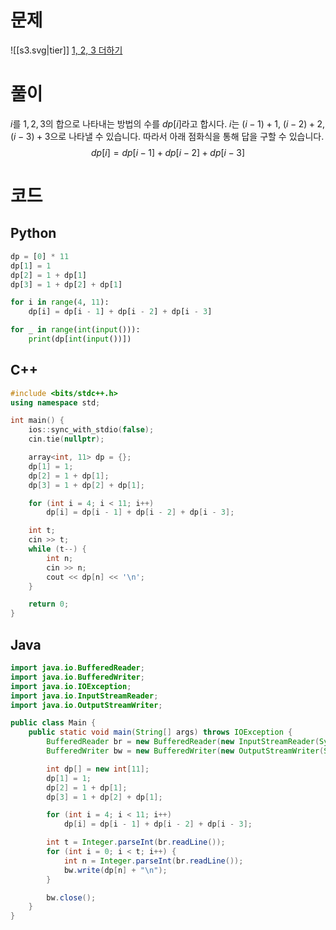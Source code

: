 # 문제
![[s3.svg|tier]] [1, 2, 3 더하기](https://www.acmicpc.net/problem/9095)
# 풀이
$i$를 $1, 2, 3$의 합으로 나타내는 방법의 수를 $dp[i]$라고 합시다. $i$는 $(i - 1) + 1$, $(i - 2) + 2$, $(i - 3) + 3$으로 나타낼 수 있습니다. 따라서 아래 점화식을 통해 답을 구할 수 있습니다.
$$
dp[i] = dp[i-1] + dp[i-2] + dp[i-3]
$$
# 코드
## Python
```python
dp = [0] * 11
dp[1] = 1
dp[2] = 1 + dp[1]
dp[3] = 1 + dp[2] + dp[1]

for i in range(4, 11):
    dp[i] = dp[i - 1] + dp[i - 2] + dp[i - 3]

for _ in range(int(input())):
    print(dp[int(input())])
```
## C++
```cpp
#include <bits/stdc++.h>
using namespace std;

int main() {
    ios::sync_with_stdio(false);
    cin.tie(nullptr);

    array<int, 11> dp = {};
    dp[1] = 1;
    dp[2] = 1 + dp[1];
    dp[3] = 1 + dp[2] + dp[1];

    for (int i = 4; i < 11; i++)
        dp[i] = dp[i - 1] + dp[i - 2] + dp[i - 3];

    int t;
    cin >> t;
    while (t--) {
        int n;
        cin >> n;
        cout << dp[n] << '\n';
    }

    return 0;
}
```
## Java
```java
import java.io.BufferedReader;
import java.io.BufferedWriter;
import java.io.IOException;
import java.io.InputStreamReader;
import java.io.OutputStreamWriter;

public class Main {
    public static void main(String[] args) throws IOException {
        BufferedReader br = new BufferedReader(new InputStreamReader(System.in));
        BufferedWriter bw = new BufferedWriter(new OutputStreamWriter(System.out));

        int dp[] = new int[11];
        dp[1] = 1;
        dp[2] = 1 + dp[1];
        dp[3] = 1 + dp[2] + dp[1];

        for (int i = 4; i < 11; i++)
            dp[i] = dp[i - 1] + dp[i - 2] + dp[i - 3];

        int t = Integer.parseInt(br.readLine());
        for (int i = 0; i < t; i++) {
            int n = Integer.parseInt(br.readLine());
            bw.write(dp[n] + "\n");
        }

        bw.close();
    }
}
```